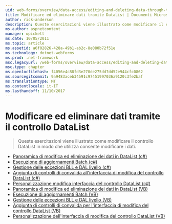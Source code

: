 ```yaml
---
uid: web-forms/overview/data-access/editing-and-deleting-data-through-the-datalist/index
title: Modificare ed eliminare dati tramite DataList | Documenti Microsoft
author: rick-anderson
description: Queste esercitazioni viene illustrato come modificare il controllo DataList in modo che utilizza consente modificare i dati.
ms.author: aspnetcontent
manager: wpickett
ms.date: 10/05/2011
ms.topic: article
ms.assetid: a6f02826-428a-49b1-ab2c-8e080b72f51e
ms.technology: dotnet-webforms
ms.prod: .net-framework
msc.legacyurl: /web-forms/overview/data-access/editing-and-deleting-data-through-the-datalist
msc.type: chapter
ms.openlocfilehash: f4056e4c88fd3e270de275dd7dd52e944cfc0862
ms.sourcegitcommit: 9a9483aceb34591c97451997036a9120c3fe2baf
ms.translationtype: MT
ms.contentlocale: it-IT
ms.lasthandoff: 11/10/2017
---
```

<a name="editing-and-deleting-data-through-the-datalist"></a>Modificare ed eliminare dati tramite il controllo DataList
====================
> Queste esercitazioni viene illustrato come modificare il controllo DataList in modo che utilizza consente modificare i dati.


- [Panoramica di modifica ed eliminazione dei dati in DataList (c#)](an-overview-of-editing-and-deleting-data-in-the-datalist-cs.md)
- [Esecuzione di aggiornamenti Batch (c#)](performing-batch-updates-cs.md)
- [Gestione delle eccezioni BLL e DAL livello (c#)](handling-bll-and-dal-level-exceptions-cs.md)
- [Aggiunta di controlli di convalida all'interfaccia di modifica del controllo DataList (c#)](adding-validation-controls-to-the-datalist-s-editing-interface-cs.md)
- [Personalizzazione modifica interfaccia del controllo DataList (c#)](customizing-the-datalist-s-editing-interface-cs.md)
- [Panoramica di modifica ed eliminazione dei dati in DataList (VB)](an-overview-of-editing-and-deleting-data-in-the-datalist-vb.md)
- [Esecuzione di aggiornamenti Batch (VB)](performing-batch-updates-vb.md)
- [Gestione delle eccezioni BLL e DAL livello (VB)](handling-bll-and-dal-level-exceptions-vb.md)
- [Aggiunta di controlli di convalida per l'interfaccia di modifica del controllo DataList (VB)](adding-validation-controls-to-the-datalist-s-editing-interface-vb.md)
- [Personalizzazione dell'interfaccia di modifica del controllo DataList (VB)](customizing-the-datalist-s-editing-interface-vb.md)
